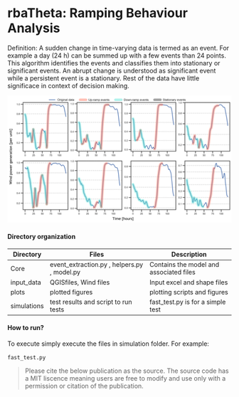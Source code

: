 # <h1> rbaTheta: Ramping Behaviour Analysis

Definition: A sudden change in time-varying data is termed as an event. For example a day (24 h) can be summed up with a few
events than 24 points. This algorithm identifies the events and classifies them into stationary or significant events. 
An abrupt change is understood as significant event while a persistent event is a stationary. Rest of the data have little
significace in context of decision making.

![rbaTheta](/plots/plotted_figures/RBAevents_new.png?raw=true)


#### Directory organization

| Directory | Files | Description |
| --- | --- | --- |
| Core | event_extraction.py , helpers.py , model.py | Contains the model and associated files
| input_data | QGISfiles, Wind files | Input excel and shape files
| plots| plotted figures | plotting scripts and figures
| simulations| test results and script to run tests | fast_test.py is for a simple test

#### How to run?

To execute simply execute the files in simulation folder. For example:
```
fast_test.py
```

> Please cite the below publication as the source. The source code has a MIT liscence meaning users are free to modify and use only with a permission or citation of the publication.




